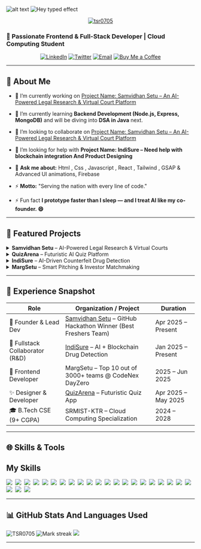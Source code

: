 
![alt text](https://miro.medium.com/v2/resize:fit:828/format:webp/1*0N8CVKix7OGfBDsgh9DzrQ.gif)
![Hey typed effect](https://readme-typing-svg.herokuapp.com?font=Poppins&weight=500&size=25&pause=1000&width=435&lines=Hey+there%2C+I'm+Tanmay+Singh!+%F0%9F%91%8B)
<!-- PROFILE VIEWS & TROPHIES -->
<p align="center"> <a href="https://github.com/ryo-ma/github-profile-trophy"><img src="https://github-profile-trophy.vercel.app/?username=tsr0705" alt="tsr0705" /></a> </p>


### 🚀 Passionate Frontend & Full-Stack Developer | Cloud Computing Student 

<p align="center">
  <a href="https://linkedin.com/in/tanmay-singh-28395b345/"><img src="https://img.shields.io/badge/LinkedIn-Tanmay%20Singh-0A66C2?style=for-the-badge&logo=linkedin" alt="LinkedIn" /></a>
  <a href="https://twitter.com/tanmaysinghra18"><img src="https://img.shields.io/badge/Twitter-@tanmaysinghra18-1DA1F2?style=for-the-badge&logo=twitter" alt="Twitter" /></a>
  <a href="mailto:tanmaysingh8246@gmail.com"><img src="https://img.shields.io/badge/Email-tanmaysingh8246@gmail.com-D14836?style=for-the-badge&logo=gmail" alt="Email" /></a>
  <a href="https://buymeacoffee.com/tanmaysingh"><img src="https://img.shields.io/badge/Buy%20Me%20a%20Coffee-☕-ff69b4?style=for-the-badge&logo=buymeacoffee" alt="Buy Me a Coffee" /></a>
</p>

---

## 🌟 About Me

- 🔭 I’m currently working on [Project Name: Samvidhan Setu – An AI-Powered Legal Research & Virtual Court Platform](https://github.com/TSR0705/INNOVERSE-SAMVIDHAN-SETU.git)

- 🌱 I’m currently learning **Backend Development (Node.js, Express, MongoDB)** and will be diving into **DSA in Java** next.

- 👯 I’m looking to collaborate on [Project Name: Samvidhan Setu – An AI-Powered Legal Research & Virtual Court Platform](https://github.com/TSR0705/INNOVERSE-SAMVIDHAN-SETU.git)

- 🤝 I’m looking for help with **Project Name: IndiSure – Need help with blockchain integration And Product Designing**

- 💬 **Ask me about:**  Html , Css , Javascript , React , Tailwind , GSAP & Advanced UI animations, Firebase 

- ⚡ **Motto:** "Serving the nation with every line of code."
  
- ⚡ Fun fact **I prototype faster than I sleep — and I treat AI like my co-founder. 😄**
---

## 🚀 Featured Projects

<details>
<summary><strong>Samvidhan Setu</strong> – AI-Powered Legal Research & Virtual Courts</summary>

- 🔗 **Repo:** https://github.com/TSR0705/INNOVERSE-SAMVIDHAN-SETU  
- 🛠 **Tech:**  React.js | TailwindCSS | Framer Motion | Lottie | Gemini |Jitsi | Material UI
- ⭐ **Highlights:** AI-driven case summarization, real-time courtroom UI, predictive outcome engine
</details>


<details> <summary><strong>QuizArena</strong> – Futuristic AI Quiz Platform</summary>

- 🔗 **Repo:**  https://github.com/TSR0705/Quiz-Arena 
- 🛠 **Tech:**  React.js | Vite | TailwindCSS | Framer Motion | React Router | GSAP | Three.js | @react-three/fiber 
- ⭐ **Highlights:** 3D-themed animated quiz interface, subject-wise quiz filtering, real-time score feedback, interactive user experience
</details>

<details>
<summary><strong>IndiSure</strong> – AI-Driven Counterfeit Drug Detection</summary>

- 🔗 **Repo:**  *(coming soon…)* 
- 🛠 **Tech:**  *(coming soon…)* 
- ⭐ **Highlights:** AI-powered counterfeit drug detection, blockchain-based supply chain integrity, smart methods to eliminate counterfeit replacement steps
</details>

<details>
<summary><strong>MargSetu</strong> –  Smart Pitching & Investor Matchmaking</summary>

- 🔗 **Repo:** *(coming soon…)*  
- 🛠 **Tech:**  Vite | React.js | TailwindCSS | Framer Motion | Responsive Design | Chart.js | Jitsi | Material UI
- ⭐ **Highlights:** Live pitch deck interface, smart profiles for investors and pitchers, real-time matchmaking UX
</details>

---




## 📄 Experience Snapshot

| Role                              | Organization / Project                      | Duration           |
|-----------------------------------|---------------------------------------------|--------------------|
| 🧠 Founder & Lead Dev             | [Samvidhan Setu](https://github.com/TSR0705/INNOVERSE-SAMVIDHAN-SETU) – GitHub Hackathon Winner (Best Freshers Team) | Apr 2025 – Present |
| 🤝 Fullstack Collaborator (R&D)   | [IndiSure](https://github.com/TSR0705/INDISURE) – AI + Blockchain Drug Detection | Jan 2025 – Present |
| 🎯 Frontend Developer             | MargSetu – Top 10 out of 3000+ teams @ CodeNex DayZero |  2025 – Jun 2025 |
| ✨ Designer & Developer           | [QuizArena](https://github.com/TSR0705/QuizArena) – Futuristic Quiz App | Apr 2025 – May 2025 |
| 🎓 B.Tech CSE (9+ CGPA)           | SRMIST-KTR – Cloud Computing Specialization | 2024 – 2028         |


---

## 🌐 Skills & Tools


## My Skills

<img src="https://img.shields.io/badge/HTML-%23E34F26.svg?logo=html5&logoColor=white"> 
<img src="https://img.shields.io/badge/Tailwind%20CSS-%2338B2AC.svg?logo=tailwind-css&logoColor=white"> 
<img src="https://img.shields.io/badge/CSS-1572B6?logo=css3&logoColor=fff"> 
<img src="https://img.shields.io/badge/JavaScript-F7DF1E?logo=javascript&logoColor=000"> 
<img src="https://img.shields.io/badge/Java-%23ED8B00.svg?logo=openjdk&logoColor=white"> 
<img src="https://img.shields.io/badge/C-00599C?logo=c&logoColor=white"> 
<img src="https://img.shields.io/badge/C++-%2300599C.svg?logo=c%2B%2B&logoColor=white"> 
<img src="https://img.shields.io/badge/React-61DAFB?logo=react&logoColor=white"> 
<img src="https://img.shields.io/badge/Next.js-black?logo=next.js&logoColor=white"> 
<img src="https://img.shields.io/badge/Node.js-6DA55F?logo=node.js&logoColor=white"> 
<img src="https://img.shields.io/badge/Vite-646CFF?logo=vite&logoColor=fff"> 
<img src="https://img.shields.io/badge/Three.js-000?logo=threedotjs&logoColor=fff"> 
<img src="https://img.shields.io/badge/Firebase-039BE5?logo=Firebase&logoColor=white"> 
<img src="https://img.shields.io/badge/MongoDB-%234ea94b.svg?logo=mongodb&logoColor=white"> 
<img src="https://img.shields.io/badge/MySQL-4479A1?logo=mysql&logoColor=fff"> 
<img src="https://img.shields.io/badge/Postgres-%23316192.svg?logo=postgresql&logoColor=white"> 
<img src="https://img.shields.io/badge/ChatGPT-74aa9c?logo=openai&logoColor=white"> 
<img src="https://img.shields.io/badge/Hugging%20Face-FFD21E?logo=huggingface&logoColor=000"> 
<img src="https://img.shields.io/badge/GitHub-%23121011.svg?logo=github&logoColor=white"> 
<img src="https://img.shields.io/badge/npm-CB3837?logo=npm&logoColor=fff"> 
<img src="https://img.shields.io/badge/Vercel-%23000000.svg?logo=vercel&logoColor=white"> 
<img src="https://img.shields.io/badge/AWS-%23FF9900.svg?logo=amazon-web-services&logoColor=white"> 
<img src="https://img.shields.io/badge/Google%20Cloud-%234285F4.svg?logo=google-cloud&logoColor=white"> 
<img src="https://img.shields.io/badge/Python-3776AB?logo=python&logoColor=fff"> 



---

## 📊 GitHub Stats And Languages Used


<img  src="https://github-readme-stats.vercel.app/api?username=tsr0705&theme=dark&show_icons=true&locale=en" alt="TSR0705" />
<img alt="Mark streak" src="https://github-readme-streak-stats-five-roan.vercel.app?user=TSR0705&theme=dark"></td><td width="50%" align="center">
<img align="top-right" src="https://readme-stats-fork-mauve.vercel.app/api/top-langs/?username=TSR0705&theme=dark&hide_border=false&no-bg=true&no-frame=true&langs_count=6"></td></tr></tbody></table>


---

